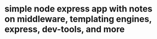 # simple node express app with notes on middleware, templating engines, express, dev-tools, and more
